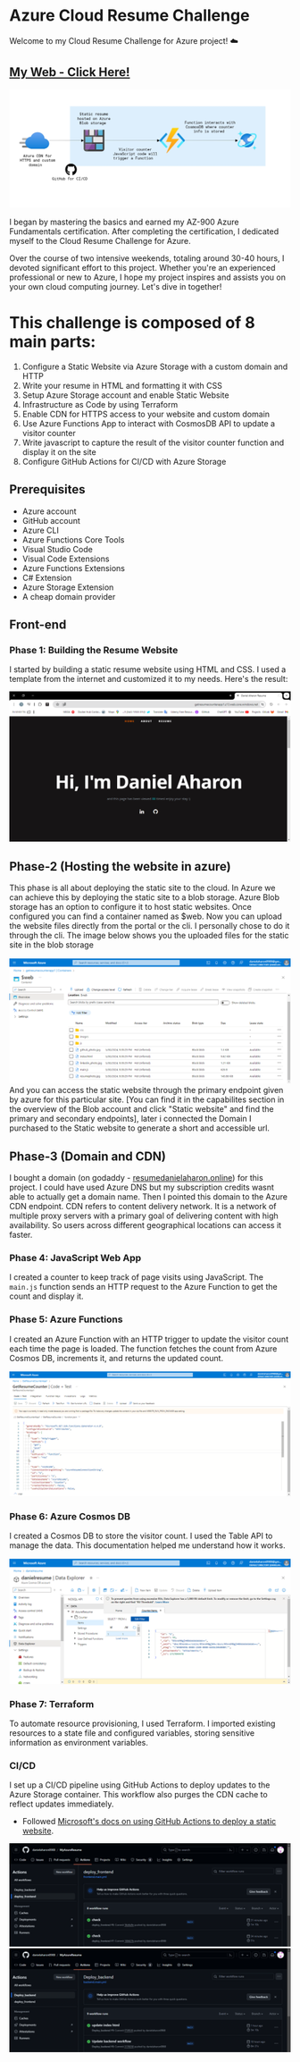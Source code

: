 # Azure Cloud Resume Challenge
Welcome to my Cloud Resume Challenge for Azure project! ☁️

## [My Web - Click Here!](https://getresumecounterapp1.z13.web.core.windows.net)

![Diagram](https://github.com/danielaharon8988/MyAzureResume/blob/main/frontend/readmeimages/diagram.png?raw=true)

I began by mastering the basics and earned my AZ-900 Azure Fundamentals certification. After completing the certification, I dedicated myself to the Cloud Resume Challenge for Azure.

Over the course of two intensive weekends, totaling around 30-40 hours, I devoted significant effort to this project. Whether you're an experienced professional or new to Azure, I hope my project inspires and assists you on your own cloud computing journey. Let's dive in together!


# This challenge is composed of 8 main parts:

1. Configure a Static Website via Azure Storage with a custom domain and HTTP
2. Write your resume in HTML and formatting it with CSS
3. Setup Azure Storage account and enable Static Website
4. Infrastructure as Code by using Terraform
5. Enable CDN for HTTPS access to your website and custom domain
6. Use Azure Functions App to interact with CosmosDB API to update a visitor counter
7. Write javascript to capture the result of the visitor counter function and display it on the site
8. Configure GitHub Actions for CI/CD with Azure Storage


## Prerequisites
- Azure account
- GitHub account
- Azure CLI
- Azure Functions Core Tools
- Visual Studio Code
- Visual Code Extensions
- Azure Functions Extensions
- C# Extension
- Azure Storage Extension
- A cheap domain provider 


## Front-end

### Phase 1: Building the Resume Website
I started by building a static resume website using HTML and CSS. I used a template from the internet and customized it to my needs. Here's the result:

![Static Resume Page](https://github.com/danielaharon8988/MyAzureResume/blob/main/frontend/readmeimages/%E2%80%AADaniel%20Aharon%20Resume%20-%20Google%20Chrome%E2%80%AC%205_30_2024%209_20_29%20PM.png?raw=true)

## Phase-2 (Hosting the website in azure)
<p>This phase is all about deploying the static site to the cloud. In Azure we can achieve this by deploying the static site to a blob storage. Azure Blob storage has an option to configure it to host static websites. Once configured you can find a container named as $web. Now you can upload the website files directly from the portal or the cli. I personally chose to do it through the cli. The image below shows you the uploaded files for the static site in the blob storage</p>

<img src="https://github.com/danielaharon8988/MyAzureResume/blob/main/frontend/readmeimages/%E2%80%AA$web%20-%20Microsoft%20Azure%20-%20Google%20Chrome%E2%80%AC%205_30_2024%209_59_35%20PM.png?raw=true">
And you can access the static website through the primary endpoint given by azure for this particular site. [You can find it in the capabilites section in the overview of the Blob account and click "Static website" and find the primary and secondary endpoints], later i connected the Domain I purchased to the Static website to generate a short and accessible url.


## Phase-3 (Domain and CDN)
I bought a domain (on godaddy -  <a href="https://getresumecounterapp1.z13.web.core.windows.net"> resumedanielaharon.online</a>) for this project. 
I could have used Azure DNS but my subscription credits wasnt able to actually get a domain name. Then I pointed this domain to the Azure CDN endpoint. CDN refers to content delivery network. It is a network of multiple proxy servers with a primary goal of delivering content with high availability. So users across different geographical locations can access it faster.
  

### Phase 4: JavaScript Web App
I created a counter to keep track of page visits using JavaScript. The `main.js` function sends an HTTP request to the Azure Function to get the count and display it.

### Phase 5: Azure Functions
I created an Azure Function with an HTTP trigger to update the visitor count each time the page is loaded. The function fetches the count from Azure Cosmos DB, increments it, and returns the updated count.

![Azure Functions](https://github.com/danielaharon8988/MyAzureResume/blob/main/frontend/readmeimages/%E2%80%AA$web%20-%20Microsoft%20Azure%20-%20Google%20Chrome%E2%80%AC%205_30_2024%2010_06_07%20PM.png?raw=true)

### Phase 6: Azure Cosmos DB
I created a Cosmos DB to store the visitor count. I used the Table API to manage the data. This documentation helped me understand how it works.

![Cosmos DB](https://github.com/danielaharon8988/MyAzureResume/blob/main/frontend/readmeimages/%E2%80%AAdanielresume%20-%20Microsoft%20Azure%20-%20Google%20Chrome%E2%80%AC%205_30_2024%2010_08_28%20PM.png?raw=true)

### Phase 7: Terraform
To automate resource provisioning, I used Terraform. I imported existing resources to a state file and configured variables, storing sensitive information as environment variables.

### CI/CD
I set up a CI/CD pipeline using GitHub Actions to deploy updates to the Azure Storage container. This workflow also purges the CDN cache to reflect updates immediately.

- Followed [Microsoft's docs on using GitHub Actions to deploy a static website](https://learn.microsoft.com/en-us/azure/storage/blobs/storage-blobs-static-site-github-actions?tabs=userlevel).

![CI/CD Pipeline](https://github.com/danielaharon8988/MyAzureResume/blob/main/frontend/readmeimages/%E2%80%AADeploy_backend%20%C2%B7%20Workflow%20runs%20%C2%B7%20danielaharon8988_MyAzureResume%20-%20Google%20Chrome%E2%80%AC%205_30_2024%2010_10_21%20PM.png?raw=true)
![CI/CD Pipeline](https://github.com/danielaharon8988/MyAzureResume/blob/main/frontend/readmeimages/%E2%80%AADeploy_backend%20%C2%B7%20Workflow%20runs%20%C2%B7%20danielaharon8988_MyAzureResume%20-%20Google%20Chrome%E2%80%AC%205_30_2024%2010_10_09%20PM.png?raw=true)